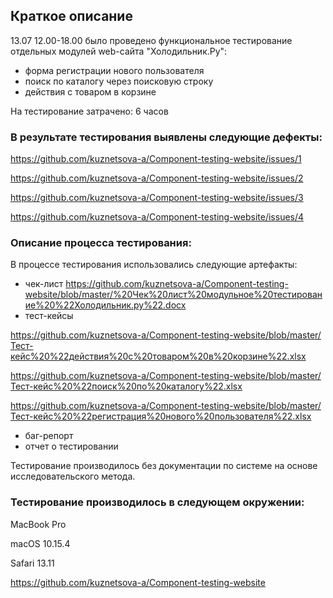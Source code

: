 ## Краткое описание ##

13.07  12.00-18.00 было проведено функциональное тестирование отдельных модулей web-сайта "Холодильник.Ру":
* форма регистрации нового пользователя
* поиск по каталогу через поисковую строку
* действия с товаром в корзине

На тестирование затрачено: 6 часов

### В результате тестирования выявлены следующие дефекты: ###
https://github.com/kuznetsova-a/Component-testing-website/issues/1

https://github.com/kuznetsova-a/Component-testing-website/issues/2

https://github.com/kuznetsova-a/Component-testing-website/issues/3

https://github.com/kuznetsova-a/Component-testing-website/issues/4


### Описание процесса тестирования: ###

В процессе тестирования использовались следующие артефакты:
* чек-лист https://github.com/kuznetsova-a/Component-testing-website/blob/master/%20Чек%20лист%20модульное%20тестирование%20%22Холодильник.ру%22.docx
* тест-кейсы 

https://github.com/kuznetsova-a/Component-testing-website/blob/master/Тест-кейс%20%22действия%20с%20товаром%20в%20корзине%22.xlsx

https://github.com/kuznetsova-a/Component-testing-website/blob/master/Тест-кейс%20%22поиск%20по%20каталогу%22.xlsx

https://github.com/kuznetsova-a/Component-testing-website/blob/master/Тест-кейс%20%22регистрация%20нового%20пользователя%22.xlsx

* баг-репорт
* отчет о тестировании


Тестирование производилось без документации по системе на основе исследовательского метода.

### Тестирование производилось в следующем окружении: ###

MacBook Pro

macOS 10.15.4

Safari 13.11

https://github.com/kuznetsova-a/Component-testing-website
